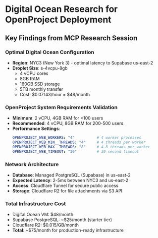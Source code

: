 # Digital Ocean Research for OpenProject Deployment

## Key Findings from MCP Research Session

### Optimal Digital Ocean Configuration
- **Region**: NYC3 (New York 3) - optimal latency to Supabase us-east-2
- **Droplet Size**: s-4vcpu-8gb 
  - 4 vCPU cores
  - 8GB RAM
  - 160GB SSD storage
  - 5TB monthly transfer
  - Cost: $0.07143/hour = $48/month

### OpenProject System Requirements Validation
- **Minimum**: 2 vCPU, 4GB RAM for <100 users
- **Recommended**: 4 vCPU, 8GB RAM for 200-500 users
- **Performance Settings**:
  ```yaml
  OPENPROJECT_WEB_WORKERS: "4"          # 4 worker processes
  OPENPROJECT_WEB_MIN__THREADS: "4"     # 4 threads per worker
  OPENPROJECT_WEB_MAX__THREADS: "8"     # 4-8 threads per worker
  OPENPROJECT_WEB_TIMEOUT: "30"         # 30 second timeout
  ```

### Network Architecture
- **Database**: Managed PostgreSQL (Supabase) in us-east-2
- **Expected Latency**: 2-5ms between NYC3 and us-east-2
- **Access**: Cloudflare Tunnel for secure public access
- **Storage**: Cloudflare R2 for file attachments via S3 API

### Total Infrastructure Cost
- Digital Ocean VM: $48/month
- Supabase PostgreSQL: ~$25/month (starter tier)
- Cloudflare R2: $0.015/GB/month
- **Total**: ~$75/month for production-ready infrastructure